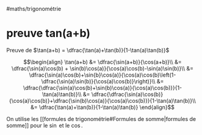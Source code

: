 #maths/trigonométrie 
# preuve tan(a+b)

Preuve de $\tan(a+b) = \dfrac{\tan(a)+\tan(b)}{1-\tan(a)\tan(b)}$


$$\begin{align}
\tan(a+b) &= \dfrac{\sin(a+b)}{\cos(a+b)}\\
&= \dfrac{\sin(a)\cos(b) + \sin(b)\cos(a)}{\cos(a)\cos(b)-\sin(a)\sin(b)}\\
&= \dfrac{\sin(a)\cos(b)+\sin{b}\cos(a)}{\cos(a)\cos(b)\left(1-\dfrac{\sin(a)\sin(b)}{\cos(a)\cos(b)}\right)}\\
&= \dfrac{\dfrac{\sin(a)\cos(b)+\sin(b)\cos(a)}{\cos(a)\cos(b)}}{1-\tan(a)\tan(b)}\\
&= \dfrac{\dfrac{\sin(a)\cos(b)}{\cos(a)\cos(b)}+\dfrac{\sin(b)\cos(a)}{\cos(a)\cos(b)}}{1-\tan(a)\tan(b)}\\
&= \dfrac{\tan(a)+\tan(b)}{1-\tan(a)\tan(b)}
\end{align}$$

On utilise les [[formules de trigonométrie#Formules de somme|formules de somme]] pour le $\sin$ et le $\cos$.

